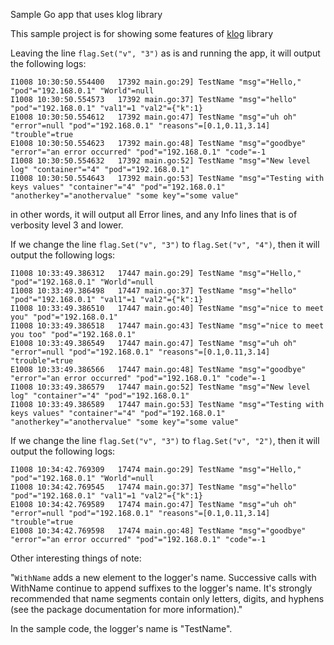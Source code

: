 Sample Go app that uses klog library

This sample project is for showing some features of [klog](https://github.com/kubernetes/klog) library

Leaving the line `flag.Set("v", "3")` as is and running the app, it will output the following logs:
```text
I1008 10:30:50.554400   17392 main.go:29] TestName "msg"="Hello," "pod"="192.168.0.1" "World"=null
I1008 10:30:50.554573   17392 main.go:37] TestName "msg"="hello" "pod"="192.168.0.1" "val1"=1 "val2"={"k":1}
E1008 10:30:50.554612   17392 main.go:47] TestName "msg"="uh oh" "error"=null "pod"="192.168.0.1" "reasons"=[0.1,0.11,3.14] "trouble"=true
E1008 10:30:50.554623   17392 main.go:48] TestName "msg"="goodbye" "error"="an error occurred" "pod"="192.168.0.1" "code"=-1
I1008 10:30:50.554632   17392 main.go:52] TestName "msg"="New level log" "container"="4" "pod"="192.168.0.1"
I1008 10:30:50.554643   17392 main.go:53] TestName "msg"="Testing with keys values" "container"="4" "pod"="192.168.0.1" "anotherkey"="anothervalue" "some key"="some value"
```
in other words, it will output all Error lines, and any Info lines that is of verbosity level 3 and lower.

If we change the line `flag.Set("v", "3")` to `flag.Set("v", "4")`, then it will output the following logs:
```text
I1008 10:33:49.386312   17447 main.go:29] TestName "msg"="Hello," "pod"="192.168.0.1" "World"=null
I1008 10:33:49.386498   17447 main.go:37] TestName "msg"="hello" "pod"="192.168.0.1" "val1"=1 "val2"={"k":1}
I1008 10:33:49.386510   17447 main.go:40] TestName "msg"="nice to meet you" "pod"="192.168.0.1"
I1008 10:33:49.386518   17447 main.go:43] TestName "msg"="nice to meet you too" "pod"="192.168.0.1"
E1008 10:33:49.386549   17447 main.go:47] TestName "msg"="uh oh" "error"=null "pod"="192.168.0.1" "reasons"=[0.1,0.11,3.14] "trouble"=true
E1008 10:33:49.386566   17447 main.go:48] TestName "msg"="goodbye" "error"="an error occurred" "pod"="192.168.0.1" "code"=-1
I1008 10:33:49.386579   17447 main.go:52] TestName "msg"="New level log" "container"="4" "pod"="192.168.0.1"
I1008 10:33:49.386589   17447 main.go:53] TestName "msg"="Testing with keys values" "container"="4" "pod"="192.168.0.1" "anotherkey"="anothervalue" "some key"="some value"
```

If we change the line `flag.Set("v", "3")` to `flag.Set("v", "2")`, then it will output the following logs:
```text
I1008 10:34:42.769309   17474 main.go:29] TestName "msg"="Hello," "pod"="192.168.0.1" "World"=null
I1008 10:34:42.769545   17474 main.go:37] TestName "msg"="hello" "pod"="192.168.0.1" "val1"=1 "val2"={"k":1}
E1008 10:34:42.769589   17474 main.go:47] TestName "msg"="uh oh" "error"=null "pod"="192.168.0.1" "reasons"=[0.1,0.11,3.14] "trouble"=true
E1008 10:34:42.769598   17474 main.go:48] TestName "msg"="goodbye" "error"="an error occurred" "pod"="192.168.0.1" "code"=-1
```

Other interesting things of note:

"`WithName` adds a new element to the logger's name.
Successive calls with WithName continue to append
suffixes to the logger's name.  It's strongly recommended
that name segments contain only letters, digits, and hyphens
(see the package documentation for more information)."

In the sample code, the logger's name is "TestName".